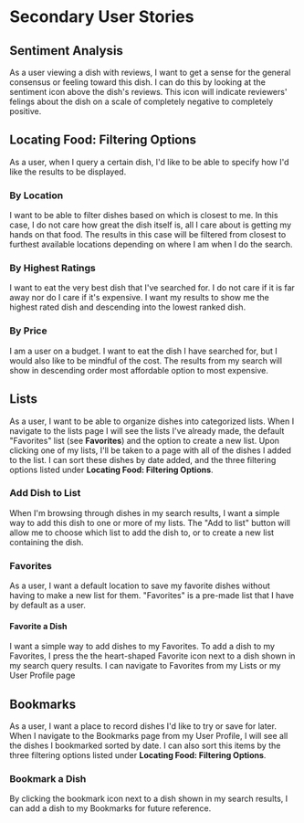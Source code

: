 # Secondary User Stories 

## Sentiment Analysis 
As a user viewing a dish with reviews, I want to get a sense for the general consensus or feeling toward this dish. I can do this by looking at the sentiment icon above the dish's reviews. This icon will indicate reviewers' felings about the dish on a scale of completely negative to completely positive. 

## Locating Food: Filtering Options
As a user, when I query a certain dish, I'd like to be able to specify how I'd like the results to be displayed. 

### By Location
I want to be able to filter dishes based on which is closest to me. In this case, I do not care how great the dish itself is, all I care about is getting my hands on that food. The results in this case will be filtered from closest to furthest available locations depending on where I am when I do the search.

### By Highest Ratings
I want to eat the very best dish that I've searched for. I do not care if it is far away nor do I care if it's expensive. I want my results to show me the highest rated dish and descending into the lowest ranked dish.

### By Price
I am a user on a budget. I want to eat the dish I have searched for, but I would also like to be mindful of the cost. The results from my search will show in descending order most affordable option to most expensive.

## Lists
As a user, I want to be able to organize dishes into categorized lists. When I navigate to the lists page I will see the lists I've already made, the default "Favorites" list (see **Favorites**) and the option to create a new list. Upon clicking one of my lists, I'll be taken to a page with all of the dishes I added to the list. I can sort these dishes by date added, and the three filtering options listed under **Locating Food: Filtering Options**. 

### Add Dish to List
When I'm browsing through dishes in my search results, I want a simple way to add this dish to one or more of my lists. The "Add to list" button will allow me to choose which list to add the dish to, or to create a new list containing the dish.

### Favorites
As a user, I want a default location to save my favorite dishes without having to make a new list for them. "Favorites" is a pre-made list that I have by default as a user.

#### Favorite a Dish
I want a simple way to add dishes to my Favorites. To add a dish to my Favorites, I press the the heart-shaped Favorite icon next to a dish shown in my search query results. I can navigate to Favorites from my Lists or my User Profile page

## Bookmarks
As a user, I want a place to record dishes I'd like to try or save for later. When I navigate to the Bookmarks page from my User Profile, I will see all the dishes I bookmarked sorted by date. I can also sort this items by the three filtering options listed under **Locating Food: Filtering Options**. 

### Bookmark a Dish
By clicking the bookmark icon next to a dish shown in my search results, I can add a dish to my Bookmarks for future reference.
